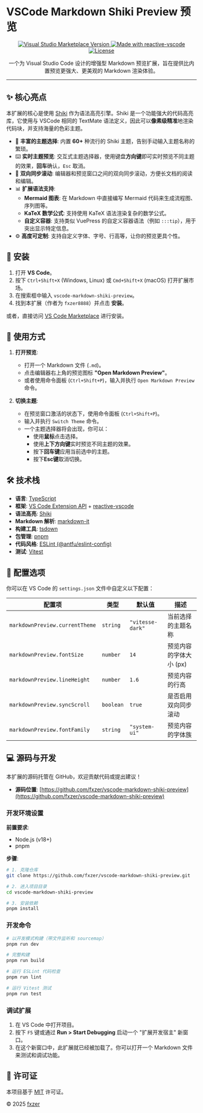 # VSCode Markdown Shiki Preview 预览

<p align="center">
  <a href="https://marketplace.visualstudio.com/items?itemName=fxzer8888.vscode-markdown-shiki-preview" target="__blank">
    <img src="https://img.shields.io/visual-studio-marketplace/v/fxzer8888.vscode-markdown-shiki-preview.svg?color=eee&amp;label=VS%20Code%20Marketplace&logo=visual-studio-code" alt="Visual Studio Marketplace Version" />
  </a>
  <a href="https://kermanx.github.io/reactive-vscode/" target="__blank">
    <img src="https://img.shields.io/badge/made_with-reactive--vscode-%23007ACC?style=flat&labelColor=%23229863"  alt="Made with reactive-vscode" />
  </a>
  <a href="https://github.com/fxzer/vscode-markdown-shiki-preview/blob/main/LICENSE.md" target="__blank">
    <img src="https://img.shields.io/github/license/fxzer/vscode-markdown-shiki-preview?color=blue" alt="License" />
  </a>
</p>

<p align="center">
  一个为 Visual Studio Code 设计的增强型 Markdown 预览扩展，旨在提供比内置预览更强大、更美观的 Markdown 渲染体验。
</p>

---

## ✨ 核心亮点

本扩展的核心是使用 [Shiki](https://shiki.matsu.io/) 作为语法高亮引擎。Shiki 是一个功能强大的代码高亮库，它使用与 VSCode 相同的 TextMate 语法定义，因此可以**像素级精准**地渲染代码块，并支持海量的色彩主题。

- 🎨 **丰富的主题选择**: 内置 **60+** 种流行的 Shiki 主题，告别手动输入主题名称的繁琐。
- ⌨️ **实时主题预览**: 交互式主题选择器，使用键盘**方向键**即可实时预览不同主题的效果，**回车**确认，`Esc` 取消。
- 🔄 **双向同步滚动**: 编辑器和预览窗口之间的双向同步滚动，方便长文档的阅读和编辑。
- 📊 **扩展语法支持**:
  - **Mermaid 图表**: 在 Markdown 中直接编写 Mermaid 代码来生成流程图、序列图等。
  - **KaTeX 数学公式**: 支持使用 KaTeX 语法渲染复杂的数学公式。
  - **自定义容器**: 支持类似 VuePress 的自定义容器语法（例如 `:::tip`），用于突出显示特定信息。
- ⚙️ **高度可定制**: 支持自定义字体、字号、行高等，让你的预览更具个性。

## 🚀 安装

1.  打开 **VS Code**。
2.  按下 `Ctrl+Shift+X` (Windows, Linux) 或 `Cmd+Shift+X` (macOS) 打开扩展市场。
3.  在搜索框中输入 `vscode-markdown-shiki-preview`。
4.  找到本扩展（作者为 `fxzer8888`）并点击 **安装**。

或者，直接访问 [VS Code Marketplace](https://marketplace.visualstudio.com/items?itemName=fxzer8888.vscode-markdown-shiki-preview) 进行安装。

## 📖 使用方式

1.  **打开预览**:
    *   打开一个 Markdown 文件 (`.md`)。
    *   点击编辑器右上角的预览图标 **"Open Markdown Preview"**。
    *   或者使用命令面板 (`Ctrl+Shift+P`)，输入并执行 `Open Markdown Preview` 命令。

2.  **切换主题**:
    *   在预览窗口激活的状态下，使用命令面板 (`Ctrl+Shift+P`)。
    *   输入并执行 `Switch Theme` 命令。
    *   一个主题选择器将会出现，你可以：
        *   使用**鼠标**点击选择。
        *   使用**上下方向键**实时预览不同主题的效果。
        *   按下**回车键**应用当前选中的主题。
        *   按下**Esc键**取消切换。

## 🛠️ 技术栈

- **语言**: [TypeScript](https://www.typescriptlang.org/)
- **框架**: [VS Code Extension API](https://code.visualstudio.com/api) + [reactive-vscode](https://github.com/KermanX/reactive-vscode)
- **语法高亮**: [Shiki](https://shiki.matsu.io/)
- **Markdown 解析**: [markdown-it](https://github.com/markdown-it/markdown-it)
- **构建工具**: [tsdown](https://github.com/KermanX/tsdown)
- **包管理**: [pnpm](https://pnpm.io/)
- **代码风格**: [ESLint (@antfu/eslint-config)](https://github.com/antfu/eslint-config)
- **测试**: [Vitest](https://vitest.dev/)

## 🔧 配置选项

你可以在 VS Code 的 `settings.json` 文件中自定义以下配置：

| 配置项 | 类型 | 默认值 | 描述 |
|---|---|---|---|
| `markdownPreview.currentTheme` | `string` | `"vitesse-dark"` | 当前选择的主题名称 |
| `markdownPreview.fontSize` | `number` | `14` | 预览内容的字体大小 (px) |
| `markdownPreview.lineHeight` | `number` | `1.6` | 预览内容的行高 |
| `markdownPreview.syncScroll` | `boolean` | `true` | 是否启用双向同步滚动 |
| `markdownPreview.fontFamily` | `string` | `"system-ui"` | 预览内容的字体族 |

## 💻 源码与开发

本扩展的源码托管在 GitHub，欢迎贡献代码或提出建议！

- **源码位置**: [https://github.com/fxzer/vscode-markdown-shiki-preview](https://github.com/fxzer/vscode-markdown-shiki-preview)

### 开发环境设置

**前置要求**:
- Node.js (v18+)
- pnpm

**步骤**:
```bash
# 1. 克隆仓库
git clone https://github.com/fxzer/vscode-markdown-shiki-preview.git

# 2. 进入项目目录
cd vscode-markdown-shiki-preview

# 3. 安装依赖
pnpm install
```

### 开发命令

```bash
# 以开发模式构建（带文件监听和 sourcemap）
pnpm run dev

# 完整构建
pnpm run build

# 运行 ESLint 代码检查
pnpm run lint

# 运行 Vitest 测试
pnpm run test
```

### 调试扩展

1.  在 VS Code 中打开项目。
2.  按下 `F5` 键或通过 **Run > Start Debugging** 启动一个 "扩展开发宿主" 新窗口。
3.  在这个新窗口中，此扩展就已经被加载了。你可以打开一个 Markdown 文件来测试和调试功能。

## 📄 许可证

本项目基于 [MIT](./LICENSE.md) 许可证。

© 2025 [fxzer](https://github.com/fxzer)